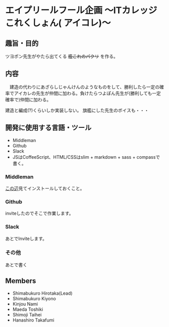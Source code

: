 # エイプリールフール企画  〜ITカレッジこれくしょん( アイコレ)〜

## 趣旨・目的

ツヨポン先生がやたら出てくる ~~艦これのパクリ~~ を作る。 

## 内容

　建造の代わりにあざらしじゃんけんのようなものをして、勝利したら一定の確率でアイカレの先生が仲間に加わる。負けたらつよぽん先生が(勝利しても一定確率で)仲間に加わる。

建造と編成(?)くらいしか実装しない。 旗艦にした先生のボイスも・・・


## 開発に使用する言語・ツール

* Middleman
* Github
* Slack 
* JSはCoffeeScript、HTML/CSSはslim + markdown + sass + compassで書く。

### Middleman

[この辺](https://middlemanapp.com/)見てインストールしておくこと。

### Github

inviteしたのでそこで作業します。

### Slack

あとでInviteします。

### その他

あとで書く


## Members

* Shimabukuro Hirotaka(Lead)
* Shimabukuro Kiyono
* Kinjou Nami
* Maeda Toshiki
* Shimoji Taihei
* Hanashiro Takafumi
